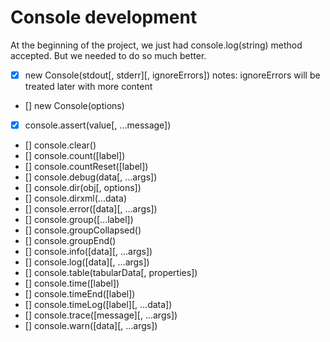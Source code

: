 # Console development

At the beginning of the project, we just had console.log(string) method accepted. But we needed to do so much better.



- [x] new Console(stdout[, stderr][, ignoreErrors])      notes: ignoreErrors will be treated later with more content
- [] new Console(options)
- [x] console.assert(value[, ...message])
- [] console.clear()
- [] console.count([label])
- [] console.countReset([label])
- [] console.debug(data[, ...args])
- [] console.dir(obj[, options])
- [] console.dirxml(...data)
- [] console.error([data][, ...args])
- [] console.group([...label])
- [] console.groupCollapsed()
- [] console.groupEnd()
- [] console.info([data][, ...args])
- [] console.log([data][, ...args])
- [] console.table(tabularData[, properties])
- [] console.time([label])
- [] console.timeEnd([label])
- [] console.timeLog([label][, ...data])
- [] console.trace([message][, ...args])
- [] console.warn([data][, ...args])
